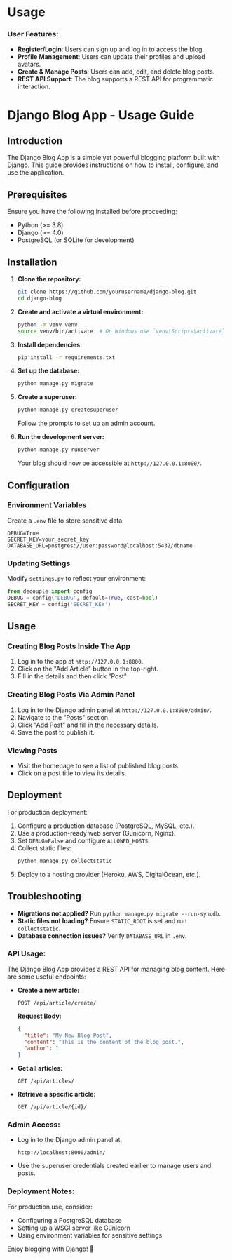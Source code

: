 # Usage

### User Features:

- **Register/Login**: Users can sign up and log in to access the blog.
- **Profile Management**: Users can update their profiles and upload avatars.
- **Create & Manage Posts**: Users can add, edit, and delete blog posts.
- **REST API Support**: The blog supports a REST API for programmatic interaction.

# Django Blog App - Usage Guide

## Introduction
The Django Blog App is a simple yet powerful blogging platform built with Django. This guide provides instructions on how to install, configure, and use the application.

## Prerequisites
Ensure you have the following installed before proceeding:
- Python (>= 3.8)
- Django (>= 4.0)
- PostgreSQL (or SQLite for development)

## Installation

1. **Clone the repository:**
   ```sh
   git clone https://github.com/yourusername/django-blog.git
   cd django-blog
   ```

2. **Create and activate a virtual environment:**
   ```sh
   python -m venv venv
   source venv/bin/activate  # On Windows use `venv\Scripts\activate`
   ```

3. **Install dependencies:**
   ```sh
   pip install -r requirements.txt
   ```

4. **Set up the database:**
   ```sh
   python manage.py migrate
   ```

5. **Create a superuser:**
   ```sh
   python manage.py createsuperuser
   ```
   Follow the prompts to set up an admin account.

6. **Run the development server:**
   ```sh
   python manage.py runserver
   ```
   Your blog should now be accessible at `http://127.0.0.1:8000/`.

## Configuration

### Environment Variables
Create a `.env` file to store sensitive data:
```env
DEBUG=True
SECRET_KEY=your_secret_key
DATABASE_URL=postgres://user:password@localhost:5432/dbname
```

### Updating Settings
Modify `settings.py` to reflect your environment:
```python
from decouple import config
DEBUG = config('DEBUG', default=True, cast=bool)
SECRET_KEY = config('SECRET_KEY')
```

## Usage

### Creating Blog Posts Inside The App
1. Log in to the app at `http://127.0.0.1:8000`.
2. Click on the "Add Article" button in the top-right.
3. Fill in the details and then click "Post"

### Creating Blog Posts Via Admin Panel
1. Log in to the Django admin panel at `http://127.0.0.1:8000/admin/`.
2. Navigate to the "Posts" section.
3. Click "Add Post" and fill in the necessary details.
4. Save the post to publish it.

### Viewing Posts
- Visit the homepage to see a list of published blog posts.
- Click on a post title to view its details.

## Deployment
For production deployment:
1. Configure a production database (PostgreSQL, MySQL, etc.).
2. Use a production-ready web server (Gunicorn, Nginx).
3. Set `DEBUG=False` and configure `ALLOWED_HOSTS`.
4. Collect static files:
   ```sh
   python manage.py collectstatic
   ```
5. Deploy to a hosting provider (Heroku, AWS, DigitalOcean, etc.).

## Troubleshooting
- **Migrations not applied?** Run `python manage.py migrate --run-syncdb`.
- **Static files not loading?** Ensure `STATIC_ROOT` is set and run `collectstatic`.
- **Database connection issues?** Verify `DATABASE_URL` in `.env`.

### API Usage:

The Django Blog App provides a REST API for managing blog content. Here are some useful endpoints:

- **Create a new article:**

  ```http
  POST /api/article/create/
  ```

  **Request Body:**

  ```json
  {
    "title": "My New Blog Post",
    "content": "This is the content of the blog post.",
    "author": 1
  }
  ```

- **Get all articles:**

  ```http
  GET /api/articles/
  ```

- **Retrieve a specific article:**

  ```http
  GET /api/article/{id}/
  ```

### Admin Access:

- Log in to the Django admin panel at:
  ```
  http://localhost:8000/admin/
  ```
- Use the superuser credentials created earlier to manage users and posts.

### Deployment Notes:

For production use, consider:

- Configuring a PostgreSQL database
- Setting up a WSGI server like Gunicorn
- Using environment variables for sensitive settings

Enjoy blogging with Django! 🚀
